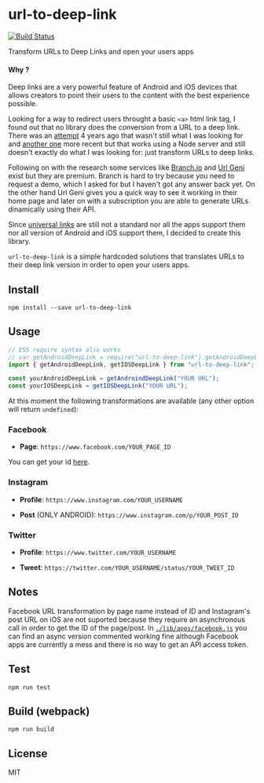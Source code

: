 # url-to-deep-link

[![Build Status](https://travis-ci.org/enzoferey/url-to-deep-link.svg?branch=master)](https://travis-ci.org/enzoferey/url-to-deep-link)

Transform URLs to Deep Links and open your users apps

#### Why ?

Deep links are a very powerful feature of Android and iOS devices that allows creators to point their users to the content with the best experience possible.

Looking for a way to redirect users throught a basic `<a>` html link tag, I found out that no library does the conversion from a URL to a deep link. There was an [attempt](https://github.com/hampusohlsson/browser-deeplink) 4 years ago that wasn't still what I was looking for and [another one](https://github.com/mderazon/node-deeplink) more recent but that works using a Node server and still doesn't exactly do what I was looking for: just transform URLs to deep links.

Following on with the research some services like [Branch.io](https://branch.io/) and [Url Geni](https://app.urlgeni.us/) exist but they are premium. Branch is hard to try because you need to request a demo, which I asked for but I haven't got any answer back yet. On the other hand Url Geni gives you a quick way to see it working in their home page and later on with a subscription you are able to generate URLs dinamically using their API.

Since [universal links](https://developer.apple.com/ios/universal-links/) are still not a standard nor all the apps support them nor all version of Android and iOS support them, I decided to create this library.

`url-to-deep-link` is a simple hardcoded solutions that translates URLs to their deep link version in order to open your users apps.

## Install

`npm install --save url-to-deep-link`

## Usage

```js
// ES5 require syntax also works
// var getAndroidDeepLink = require("url-to-deep-link").getAndroidDeepLink;
import { getAndroidDeepLink, getIOSDeepLink } from "url-to-deep-link";

const yourAndroidDeepLink = getAndroindDeepLink("YOUR URL");
const yourIOSDeepLink = getIOSDeepLink("YOUR URL");
```

At this moment the following transformations are available (any other option will return `undefined`):

### Facebook

- **Page**: `https://www.facebook.com/YOUR_PAGE_ID`

You can get your id [here](https://findmyfbid.com/).

### Instagram

- **Profile**: `https://www.instagram.com/YOUR_USERNAME`

- **Post** (ONLY ANDROID): `https://www.instagram.com/p/YOUR_POST_ID`

### Twitter

- **Profile**: `https://www.twitter.com/YOUR_USERNAME`

- **Tweet**: `https://twitter.com/YOUR_USERNAME/status/YOUR_TWEET_ID`

## Notes

Facebook URL transformation by page name instead of ID and Instagram's post URL on iOS are not suported because they require an asynchronous call in order to get the ID of the page/post. In [`./lib/apps/facebook.js`](./lib/apps/facebook.js) you can find an async version commented working fine although Facebook apps are currently a mess and there is no way to get an API access token.

## Test

`npm run test`

## Build (webpack)

`npm run build`

## License

MIT

